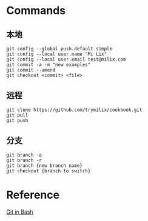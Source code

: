 # Commands
## 本地
```
git config --global push.default simple
git config --local user.name "Mi Lix"
git config --local user.email test@milix.com
git commit -a -m "new examples"
git commit --amend
git checkout <commit> <file>
```

## 远程
```
git clone https://github.com/trymilix/cookbook.git
git pull  
git push  
```

## 分支
```
git branch -a  
git branch -r 
git branch {new branch name}
git checkout {branch to switch}
```

# Reference
[Git in Bash](https://git-scm.com/book/en/v2/Git-in-Other-Environments-Git-in-Bash)
